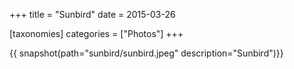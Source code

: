 +++
title = "Sunbird"
date = 2015-03-26

[taxonomies]
categories = ["Photos"]
+++

{{ snapshot(path="sunbird/sunbird.jpeg" description="Sunbird")}}
